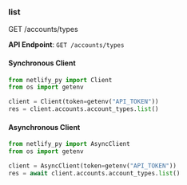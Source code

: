 
### list <a name="list"></a>
GET /accounts/types



**API Endpoint**: `GET /accounts/types`

#### Synchronous Client

```python
from netlify_py import Client
from os import getenv

client = Client(token=getenv("API_TOKEN"))
res = client.accounts.account_types.list()
```

#### Asynchronous Client

```python
from netlify_py import AsyncClient
from os import getenv

client = AsyncClient(token=getenv("API_TOKEN"))
res = await client.accounts.account_types.list()
```
